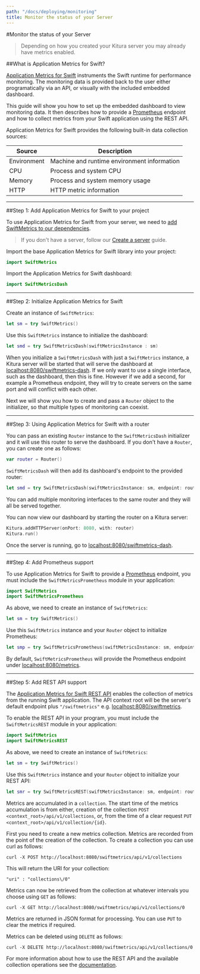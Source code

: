 ```yaml
---
path: "/docs/deploying/monitoring"
title: Monitor the status of your Server
---
```


#Monitor the status of your Server

>Depending on how you created your Kitura server you may already have metrics enabled.

##What is Application Metrics for Swift?

[Application Metrics for Swift](https://github.com/RuntimeTools/SwiftMetrics) instruments the Swift runtime for performance monitoring. The monitoring data is provided back to the user either programatically via an API, or visually with the included embedded dashboard.

This guide will show you how to set up the embedded dashboard to view monitoring data. It then describes how to provide a [Prometheus](https://prometheus.io) endpoint and how to collect metrics from your Swift application using the REST API.

Application Metrics for Swift provides the following built-in data collection sources:

| Source      | Description                                 |
| ----------- | ------------------------------------------- |
| Environment	| Machine and runtime environment information |
| CPU         | Process and system CPU                      |
| Memory	    | Process and system memory usage             |
| HTTP	      | HTTP metric information                     |

---

##Step 1: Add Application Metrics for Swift to your project

To use Application Metrics for Swift from your server, we need to [add SwiftMetrics to our dependencies](https://github.com/RuntimeTools/SwiftMetrics#installation).

> If you don't have a server, follow our [Create a server](../getting-started/create-server-cli) guide.

Import the base Application Metrics for Swift library into your project:

```swift
import SwiftMetrics
```

Import the Application Metrics for Swift dashboard:

```swift
import SwiftMetricsDash
```

---

##Step 2: Initialize Application Metrics for Swift

Create an instance of `SwiftMetrics`:

```swift
let sm = try SwiftMetrics()
```

Use this `SwiftMetrics` instance to initialize the dashboard:

```swift
let smd = try SwiftMetricsDash(swiftMetricsInstance : sm)
```

When you initialize a `SwiftMetricsDash` with just a `SwiftMetrics` instance, a Kitura server will be started that will serve the dashboard at <a href="http://localhost:8080/swiftmetrics-dash" target="blank">localhost:8080/swiftmetrics-dash</a>. If we only want to use a single interface, such as the dashboard, then this is fine. However if we add a second, for example a Prometheus endpoint, they will try to create servers on the same port and will conflict with each other.

Next we will show you how to create and pass a `Router` object to the initializer, so that multiple types of monitoring can coexist.

---

##Step 3: Using Application Metrics for Swift with a router

You can pass an existing `Router` instance to the `SwiftMetricsDash` initializer and it will use this router to serve the dashboard. If you don't have a `Router`, you can create one as follows:

```swift
var router = Router()
```

`SwiftMetricsDash` will then add its dashboard's endpoint to the provided router:

```swift
let smd = try SwiftMetricsDash(swiftMetricsInstance: sm, endpoint: router)
```

You can add multiple monitoring interfaces to the same router and they will all be served together.

You can now view our dashboard by starting the router on a Kitura server:

```swift
Kitura.addHTTPServer(onPort: 8080, with: router)
Kitura.run()
```

Once the server is running, go to <a href="http://localhost:8080/swiftmetrics-dash" target="blank">localhost:8080/swiftmetrics-dash</a>.

---

##Step 4: Add Prometheus support

To use Application Metrics for Swift to provide a [Prometheus](https://prometheus.io) endpoint, you must include the `SwiftMetricsPrometheus` module in your application:

```swift
import SwiftMetrics
import SwiftMetricsPrometheus
```

As above, we need to create an instance of `SwiftMetrics`:

```swift
let sm = try SwiftMetrics()
```

Use this `SwiftMetrics` instance and your `Router` object to initialize Prometheus:

```swift
let smp = try SwiftMetricsPrometheus(swiftMetricsInstance: sm, endpoint: router)
```

By default, `SwiftMetricsPrometheus` will provide the Prometheus endpoint under <a href="http://localhost:8080/metrics" target="blank">localhost:8080/metrics</a>.

---

##Step 5: Add REST API support

The [Application Metrics for Swift REST API](https://github.com/RuntimeTools/SwiftMetrics/blob/master/REST-API.md) enables the collection of metrics from the running Swift application. The API context root will be the server's default endpoint plus `"/swiftmetrics"` e.g. <a href="http://localhost:8080/swiftmetrics" target="blank">localhost:8080/swiftmetrics</a>.

To enable the REST API in your program, you must include the `SwiftMetricsREST` module in your application:

```swift
import SwiftMetrics
import SwiftMetricsREST
```

As above, we need to create an instance of `SwiftMetrics`:

```swift
let sm = try SwiftMetrics()
```

Use this `SwiftMetrics` instance and your `Router` object to initialize your REST API:

```swift
let smr = try SwiftMetricsREST(swiftMetricsInstance: sm, endpoint: router)
```

Metrics are accumulated in a `collection`. The start time of the metrics accumulation is from either, creation of the collection `POST <context_root>/api/v1/collections`, or, from the time of a clear request `PUT <context_root>/api/v1/collection/{id}`.

First you need to create a new metrics collection. Metrics are recorded from the point of the creation of the collection. To create a collection you can use curl as follows:

```
curl -X POST http://localhost:8080/swiftmetrics/api/v1/collections
```

This will return the URI for your collection:

```
"uri" : "collections\/0"
```

Metrics can now be retrieved from the collection at whatever intervals you choose using `GET` as follows:

```
curl -X GET http://localhost:8080/swiftmetrics/api/v1/collections/0
```

Metrics are returned in JSON format for processing. You can use `PUT` to clear the metrics if required.

Metrics can be deleted using `DELETE` as follows:

```
curl -X DELETE http://localhost:8080/swiftmetrics/api/v1/collections/0
```

For more information about how to use the REST API and the available collection operations see the [documentation](https://github.com/RuntimeTools/SwiftMetrics/blob/master/REST-API.md).
